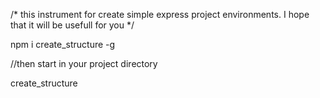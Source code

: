 /*
this instrument for create simple express project environments.
I hope that it will be usefull for you
*/

npm i create_structure -g

//then start in your project directory

create_structure